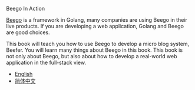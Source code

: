 Beego In Action

[Beego](http://beego.me) is a framework in Golang, many companies are using Beego in their live products. If you are developing a
 web application, Golang and Beego are good choices.

This book will teach you how to use Beego to develop a micro blog system, Beefer. You will learn many things about Beego in this book.
This book is not only about Beego, but also about how to develop a real-world web application in the full-stack view.

* [English](en/)
* [简体中文](zh/)

